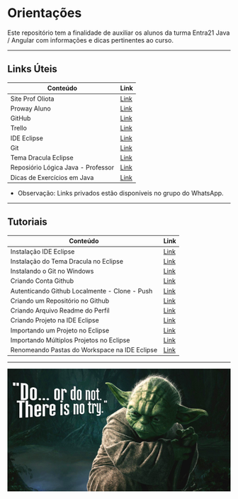 # Orientações

Este repositório  tem a finalidade de auxiliar os alunos da turma Entra21 Java / Angular com informações e dicas pertinentes ao curso.

---

## Links Úteis

| Conteúdo | Link |
|------|---------|
|Site Prof Oliota|[Link](https://oliota.com)
|Proway Aluno|[Link](https://externo.proway.com.br/login-aluno)
|GitHub|[Link](https://github.com/)
|Trello|[Link](https://trello.com/)
|IDE Eclipse|[Link](https://www.eclipse.org/downloads/packages/installer)
|Git|[Link](https://git-scm.com/)
|Tema Dracula Eclipse|[Link](https://draculatheme.com/)
|Reposiório Lógica Java - Professor|[Link](https://github.com/oliota/entra21-aulas-logica-java)
|Dicas de Exercícios em Java|[Link](https://github.com/seiler-emerson/Exercicios_Java)

- Observação: Links privados estão disponíveis no grupo do WhatsApp.
---

## Tutoriais

| Conteúdo | Link |
|------|---------|
|Instalação IDE Eclipse|[Link](https://www.youtube.com/watch?v=cuq6E6lrbKc&t)
|Instalação do Tema Dracula no Eclipse|[Link](https://www.youtube.com/watch?v=0uphTI4YCVw&)
|Instalando o Git no Windows|[Link](https://www.youtube.com/watch?v=TNOaiLsaHWg)
|Criando Conta Github|[Link](https://www.youtube.com/watch?v=7eSTGI7pckU)
|Autenticando Github Localmente - Clone - Push|[Link](https://www.youtube.com/watch?v=DfZXmpJBY8g)
|Criando um Repositório no Github|[Link](https://www.youtube.com/watch?v=dPwZdSwLAlI)
|Criando Arquivo Readme do Perfil|[Link](https://www.youtube.com/watch?v=w_I72wVVTDE)
|Criando Projeto na IDE Eclipse|[Link](https://www.youtube.com/watch?v=MnbOvxmOET0)
|Importando um Projeto no Eclipse|[Link](https://www.youtube.com/watch?v=R-8OF9ipeT8)
|Importando Múltiplos Projetos no Eclipse|[Link](https://www.youtube.com/watch?v=xmMX_8XTyAY)
|Renomeando Pastas do Workspace na IDE Eclipse|[Link](https://www.youtube.com/watch?v=xPUZNtjBQSM)

---

![Yoda](./img/yoda_phrase.png)